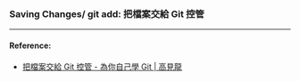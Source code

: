 ### Saving Changes/ git add: 把檔案交給 Git 控管



----
#### Reference:
- [把檔案交給 Git 控管 - 為你自己學 Git | 高見龍](https://gitbook.tw/chapters/using-git/add-to-git.html)
